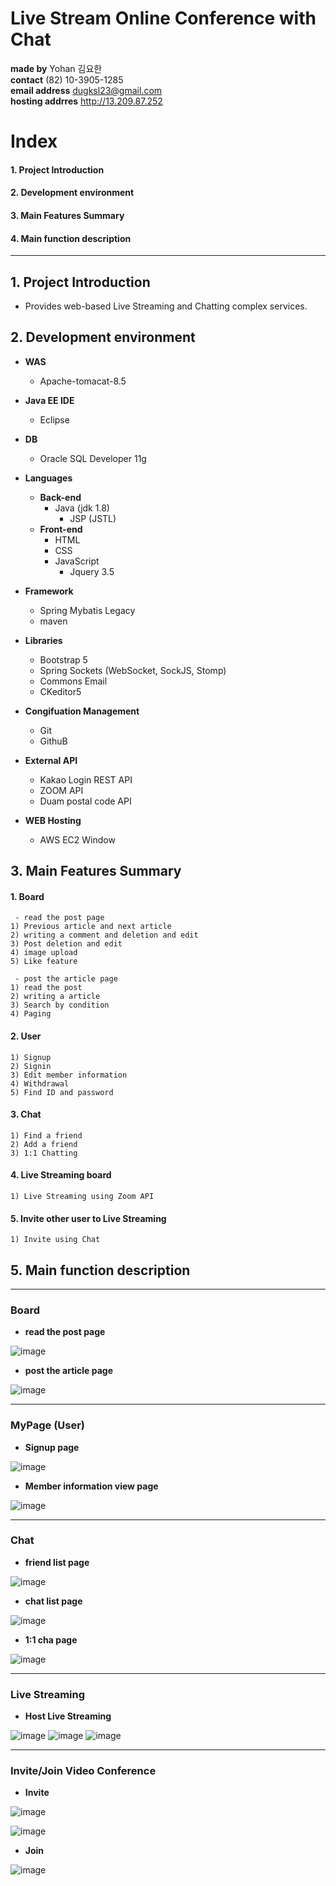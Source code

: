 # Live Stream Online Conference with Chat


**made by**  Yohan 김요한<br>
**contact**  (82) 10-3905-1285<br>
**email address**  dugksl23@gmail.com<br>
**hosting addrres**  <http://13.209.87.252>

# Index
#### 1. Project Introduction
#### 2. Development environment
#### 3. Main Features Summary
#### 4. Main function description

---

## 1. Project Introduction

 - Provides web-based Live Streaming and Chatting complex services.


## 2. Development environment

* **WAS** 
  * Apache-tomacat-8.5
  
* **Java EE IDE** 
  * Eclipse
  
* **DB** 
  * Oracle SQL Developer 11g
  
* **Languages** 
  * **Back-end** 
    * Java (jdk 1.8)
      *  JSP (JSTL) 
  * **Front-end** 
    * HTML
    * CSS
    * JavaScript
      * Jquery 3.5
       
* **Framework**
  * Spring Mybatis Legacy
  * maven
  
* **Libraries**
  * Bootstrap 5
  * Spring Sockets (WebSocket, SockJS, Stomp)
  * Commons Email
  * CKeditor5
 
* **Congifuation Management**
  * Git
  * GithuB
  
* **External API**
  * Kakao Login REST API
  * ZOOM API
  * Duam postal code API
  
* **WEB Hosting**
  * AWS EC2 Window



## 3. Main Features Summary

 #### 1. **Board**
     - read the post page  
	1) Previous article and next article
	2) writing a comment and deletion and edit 
	3) Post deletion and edit 
	4) image upload
	5) Like feature

     - post the article page
	1) read the post
	2) writing a article
	3) Search by condition
	4) Paging
 
 #### 2. **User**
	1) Signup
	2) Signin
	3) Edit member information
	4) Withdrawal
	5) Find ID and password
 	
 #### 3. **Chat**  
	1) Find a friend
	2) Add a friend
	3) 1:1 Chatting

 #### 4. **Live Streaming board**
	1) Live Streaming using Zoom API

 #### 5. **Invite other user to Live Streaming**
	1) Invite using Chat


	
## 5. Main function description

--- 

### Board
 - **read the post page**

![image](https://user-images.githubusercontent.com/68539491/110901249-624c0d00-8347-11eb-927c-26abfa4cc20a.png)
 

 - **post the article page**

![image](https://user-images.githubusercontent.com/68539491/110902995-151d6a80-834a-11eb-8fb7-0b0419936f0c.png)

---

### MyPage (User) 
 - **Signup page**

![image](https://user-images.githubusercontent.com/68539491/110903363-aee51780-834a-11eb-86bf-8ca069198f19.png)

 - **Member information view page**

![image](https://user-images.githubusercontent.com/68539491/110903562-fc618480-834a-11eb-9590-7c731e9c644a.png)

---

### Chat
 - **friend list page**

![image](https://user-images.githubusercontent.com/68539491/110903690-29ae3280-834b-11eb-9fd5-aecf9ad02ccd.png)


 - **chat list page**
 
![image](https://user-images.githubusercontent.com/68539491/110903708-33379a80-834b-11eb-8608-4d20dc86be08.png)


 - **1:1 cha page**
 
![image](https://user-images.githubusercontent.com/68539491/110903744-3fbbf300-834b-11eb-9fd6-8ec704b0d15f.png)


---

### Live Streaming
 - **Host Live Streaming**
 
![image](https://user-images.githubusercontent.com/68539491/110904064-bce76800-834b-11eb-81cd-9929ed48a724.png)
![image](https://user-images.githubusercontent.com/68539491/110904137-d983a000-834b-11eb-8688-aa873eb48f4f.png)
![image](https://user-images.githubusercontent.com/68539491/110904279-1354a680-834c-11eb-8be3-641494766d51.png)


---

### Invite/Join Video Conference
 - **Invite**
 
![image](https://user-images.githubusercontent.com/68539491/110904398-3ed79100-834c-11eb-8801-aee8a5cab171.png)

![image](https://user-images.githubusercontent.com/68539491/110904420-49922600-834c-11eb-8a99-4b3f9306cc15.png) 

  - **Join**
  
![image](https://user-images.githubusercontent.com/68539491/110904456-5adb3280-834c-11eb-8992-e6c6bf92bfb9.png)

	


 


 
